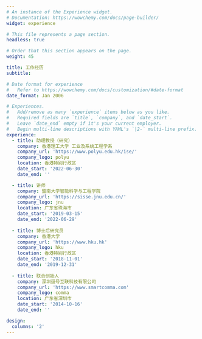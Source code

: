 ```yaml
---
# An instance of the Experience widget.
# Documentation: https://wowchemy.com/docs/page-builder/
widget: experience

# This file represents a page section.
headless: true

# Order that this section appears on the page.
weight: 45

title: 工作经历
subtitle:

# Date format for experience
#   Refer to https://wowchemy.com/docs/customization/#date-format
date_format: Jan 2006

# Experiences.
#   Add/remove as many `experience` items below as you like.
#   Required fields are `title`, `company`, and `date_start`.
#   Leave `date_end` empty if it's your current employer.
#   Begin multi-line descriptions with YAML's `|2-` multi-line prefix.
experience:
  - title: 助理教授（研究）
    company: 香港理工大学 工业及系统工程学系
    company_url: 'https://www.polyu.edu.hk/ise/'
    company_logo: polyu
    location: 香港特别行政区
    date_start: '2022-06-30'
    date_end: ''

  - title: 讲师
    company: 暨南大学智能科学与工程学院
    company_url: 'https://sisse.jnu.edu.cn/'
    company_logo: jnu
    location: 广东省珠海市
    date_start: '2019-03-15'
    date_end: '2022-06-29'
        
  - title: 博士后研究员
    company: 香港大学
    company_url: 'https://www.hku.hk'
    company_logo: hku
    location: 香港特别行政区
    date_start: '2018-11-01'
    date_end: '2019-12-31'
    
  - title: 联合创始人
    company: 深圳逗号互联科技有限公司
    company_url: 'https://www.smartcomma.com'
    company_logo: comma
    location: 广东省深圳市
    date_start: '2014-10-16'
    date_end: ''

design:
  columns: '2'
---
```

